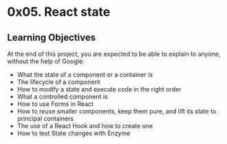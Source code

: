 # 0x05. React state

## Learning Objectives

At the end of this project, you are expected to be able to explain to anyone, without the help of Google:

 - What the state of a component or a container is
 - The lifecycle of a component
 - How to modify a state and execute code in the right order
 - What a controlled component is
 - How to use Forms in React
 - How to reuse smaller components, keep them pure, and lift its state to principal containers
 - The use of a React Hook and how to create one
 - How to test State changes with Enzyme
